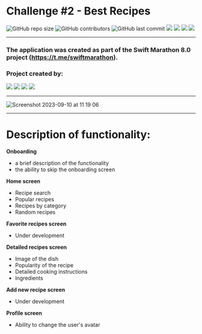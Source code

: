 # Challenge #2 - Best Recipes
![GitHub repo size](https://img.shields.io/github/repo-size/DanilaBolshakov1999/CHALLENGE_2_Best_Recipes)  ![GitHub contributors](https://img.shields.io/github/contributors/DanilaBolshakov1999/CHALLENGE_2_Best_Recipes)   ![GitHub last commit](https://img.shields.io/github/last-commit/DanilaBolshakov1999/CHALLENGE_2_Best_Recipes) ![][ios] ![][swift] ![][uikit]  ![][snap]



---
### The application was created as part of the Swift Marathon 8.0 project (https://t.me/swiftmarathon).
### Project created by:
<p align="left"> 
<a href="https://github.com/DanilaBolshakov1999">
<img src="https://img.shields.io/badge/DanilaBolshakov1999-blue"/></a>
<a href="https://github.com/Qewhouse">
<img src="https://img.shields.io/badge/Qewhouse-red"/></a>
<a href="https://github.com/Morganzy9">
<img src="https://img.shields.io/badge/Morganzy9-green"/></a>
<a href="https://github.com/vsiisv">
<img src="https://img.shields.io/badge/vsiisv-yellow"/></a>
</p>

---

![Screenshot 2023-09-10 at 11 19 06](https://github.com/DanilaBolshakov1999/CHALLENGE_2_Best_Recipes/assets/31271156/0508c3ab-a190-43d4-8b89-e9d5fee2ccaa)

---
# Description of functionality:

**Onboarding**
* a brief description of the functionality
* the ability to skip the onboarding screen

**Home screen**
* Recipe search
* Popular recipes
* Recipes by category
* Random recipes

**Favorite recipes screen**
* Under development

**Detailed recipes screen**
* Image of the dish
* Popularity of the recipe
* Detailed cooking instructions
* Ingredients

**Add new recipe screen**
* Under development

**Profile screen**
* Ability to change the user's avatar


[ios]: https://img.shields.io/badge/iOS-15.0-critical
[swift]: https://img.shields.io/badge/-Swift-9cf
[uikit]: https://img.shields.io/badge/-UIKit-blue
[snap]: https://img.shields.io/badge/SnapKit-blue
